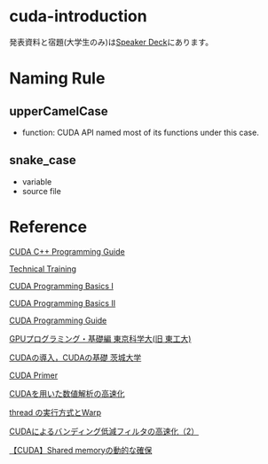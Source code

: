 # cuda-introduction
発表資料と宿題(大学生のみ)は[Speaker Deck](https://speakerdeck.com/superhotdogcat/cudawohong-rou)にあります。
# Naming Rule
## upperCamelCase
- function: CUDA API named most of its functions under this case.
## snake_case
- variable
- source file
# Reference
<p><a href="https://docs.nvidia.com/cuda/cuda-c-programming-guide/index.html">CUDA C++ Programming Guide</a></p>
<p><a href="https://www.nvidia.co.jp/docs/IO/59373/VolumeI.pdf">Technical Training</a></p>
<p><a href="https://http.download.nvidia.com/developer/cuda/jp/CUDA_Programming_Basics_PartI_jp.pdf">CUDA Programming Basics I</a></p>
<p><a href="https://http.download.nvidia.com/developer/cuda/jp/CUDA_Programming_Basics_PartII_jp.pdf">CUDA Programming Basics II</a></p>
<p><a href="https://www.nvidia.co.jp/docs/IO/51174/NVIDIA_CUDA_Programming_Guide_1.1_JPN.pdf">CUDA Programming Guide</a></p>
<p><a href="https://www.gsic.titech.ac.jp/supercon/main/attwiki/index.php?plugin=attach&refer=SupercomputingContest2016&openfile=gpu-prog16-1ow.pdf">GPUプログラミング・基礎編 東京科学大(旧 東工大)</a></p>
<p><a href="https://co-crea.jp/wp-content/uploads/2016/07/File_2.pdf">CUDAの導入，CUDAの基礎 茨城大学</p>
<p><a href="http://tail-island.github.io/cuda-primer/">CUDA Primer</p>
<p><a href="http://www.butsuri.it-chiba.ac.jp/~yasutake/matter/tominaga.pdf">CUDAを用いた数値解析の高速化</a></p>
<p><a href="http://www.sim.gsic.titech.ac.jp/Japanese/GPU/pdf/20131226717065-474-0-30.pdf">thread の実行方式とWarp</a></p>
<p><a href="https://proc-cpuinfo.fixstars.com/2017/07/acceleration-of-reduce-banding-filter-by-cuda-02/">CUDAによるバンディング低減フィルタの高速化（2）</a></p>
<p><a href="https://yusuke-ujitoko.hatenablog.com/entry/2016/02/05/012618">【CUDA】Shared memoryの動的な確保</a></p>
